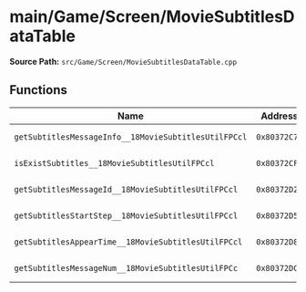 # main/Game/Screen/MovieSubtitlesDataTable

**Source Path:** `src/Game/Screen/MovieSubtitlesDataTable.cpp`

## Functions

| Name | Address | Match % |
|------|---------|---------|
| `getSubtitlesMessageInfo__18MovieSubtitlesUtilFPCcl` | `0x80372C78` | :white_check_mark: (100.0%) |
| `isExistSubtitles__18MovieSubtitlesUtilFPCcl` | `0x80372CF8` | :white_check_mark: (100.0%) |
| `getSubtitlesMessageId__18MovieSubtitlesUtilFPCcl` | `0x80372D24` | :white_check_mark: (100.0%) |
| `getSubtitlesStartStep__18MovieSubtitlesUtilFPCcl` | `0x80372D58` | :white_check_mark: (100.0%) |
| `getSubtitlesAppearTime__18MovieSubtitlesUtilFPCcl` | `0x80372D8C` | :white_check_mark: (100.0%) |
| `getSubtitlesMessageNum__18MovieSubtitlesUtilFPCc` | `0x80372DC0` | :white_check_mark: (100.0%) |